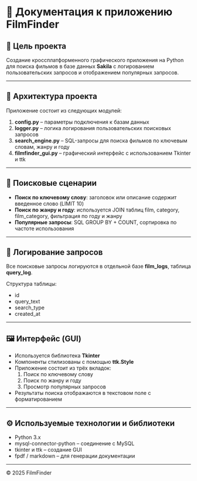 
# 📘 Документация к приложению FilmFinder

## 🎯 Цель проекта
Создание кроссплатформенного графического приложения на Python для поиска фильмов в базе данных **Sakila** с логированием пользовательских запросов и отображением популярных запросов.

---

## 🧱 Архитектура проекта
Приложение состоит из следующих модулей:

1. **config.py** – параметры подключения к базам данных
2. **logger.py** – логика логирования пользовательских поисковых запросов
3. **search_engine.py** – SQL-запросы для поиска фильмов по ключевым словам, жанру и году
4. **filmfinder_gui.py** – графический интерфейс с использованием Tkinter и ttk

---

## 🔎 Поисковые сценарии

- **Поиск по ключевому слову**: заголовок или описание содержит введенное слово (LIMIT 10)
- **Поиск по жанру и году**: используется JOIN таблиц film, category, film_category, фильтрация по году и жанру
- **Популярные запросы**: SQL GROUP BY + COUNT, сортировка по частоте использования

---

## 📝 Логирование запросов
Все поисковые запросы логируются в отдельной базе **film_logs**, таблица **query_log**.

Структура таблицы:
- id
- query_text
- search_type
- created_at

---

## 🖼 Интерфейс (GUI)
- Используется библиотека **Tkinter**
- Компоненты стилизованы с помощью **ttk.Style**
- Приложение состоит из трёх вкладок:
  1. Поиск по ключевому слову
  2. Поиск по жанру и году
  3. Просмотр популярных запросов
- Результаты поиска отображаются в текстовом поле с форматированием

---

## ⚙️ Используемые технологии и библиотеки

- Python 3.x
- mysql-connector-python – соединение с MySQL
- tkinter и ttk – создание GUI
- fpdf / markdown – для генерации документации

---

© 2025 FilmFinder
